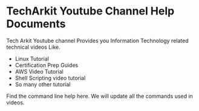 # TechArkit Youtube Channel Help Documents
 
Tech Arkit Youtube channel Provides you Information Technology related technical videos Like.

- Linux Tutorial
- Certification Prep Guides
- AWS Video Tutorial
- Shell Scripting video tutorial
- So many other tutorial

Find the command line help here. We will update all the commands used in videos.
